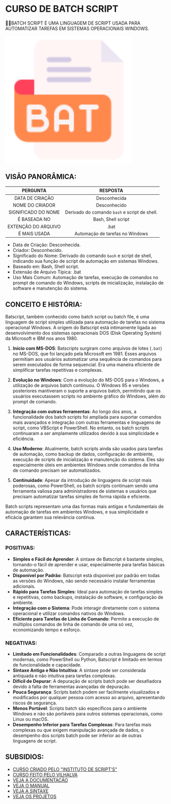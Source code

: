 # CURSO DE BATCH SCRIPT
👨‍⚖️BATCH SCRIPT É UMA LINGUAGEM DE SCRIPT USADA PARA AUTOMATIZAR TAREFAS EM SISTEMAS OPERACIONAIS WINDOWS.

<img src="FOTO.png" align="center" width="400"> <br>

## VISÃO PANORÂMICA:
| PERGUNTA | RESPOSTA |
| :---: | :---: |
| DATA DE CRIAÇÃO | Desconhecida |
| NOME DO CRIADOR | Desconhecido |
| SIGNIFICADO DO NOME | Derivado do comando `bash` e script de shell. |
| É BASEADA NO | Bash, Shell script |
| EXTENÇÃO DO ARQUIVO | .bat |
| É MAIS USADA | Automação de tarefas no Windows |

- Data de Criação: Desconhecida.
- Criador: Desconhecido.
- Significado do Nome: Derivado do comando `bash` e script de shell, indicando sua função de script de automação em sistemas Windows.
- Baseado em: Bash, Shell script.
- Extensão de Arquivo Típica: .bat
- Uso Mais Comum: Automação de tarefas, execução de comandos no prompt de comando do Windows, scripts de inicialização, instalação de software e manutenção do sistema.

## CONCEITO E HISTÓRIA:
Batscript, também conhecido como batch script ou batch file, é uma linguagem de script simples utilizada para automação de tarefas no sistema operacional Windows. A origem do Batscript está intimamente ligada ao desenvolvimento dos sistemas operacionais DOS (Disk Operating System) da Microsoft e IBM nos anos 1980.

1. **Início com MS-DOS**: Batscripts surgiram como arquivos de lotes (`.bat`) no MS-DOS, que foi lançado pela Microsoft em 1981. Esses arquivos permitiam aos usuários automatizar uma sequência de comandos para serem executados de forma sequencial. Era uma maneira eficiente de simplificar tarefas repetitivas e complexas.

2. **Evolução no Windows**: Com a evolução do MS-DOS para o Windows, a utilização de arquivos batch continuou. O Windows 95 e versões posteriores mantiveram o suporte a arquivos batch, permitindo que os usuários executassem scripts no ambiente gráfico do Windows, além do prompt de comando.

3. **Integração com outras ferramentas**: Ao longo dos anos, a funcionalidade dos batch scripts foi ampliada para suportar comandos mais avançados e integração com outras ferramentas e linguagens de script, como VBScript e PowerShell. No entanto, os batch scripts continuaram a ser amplamente utilizados devido à sua simplicidade e eficiência.

4. **Uso Moderno**: Atualmente, batch scripts ainda são usados para tarefas de automação, como backup de dados, configuração de ambiente, execução de scripts de inicialização e manutenção do sistema. Eles são especialmente úteis em ambientes Windows onde comandos de linha de comando precisam ser automatizados.

5. **Continuidade**: Apesar da introdução de linguagens de script mais poderosas, como PowerShell, os batch scripts continuam sendo uma ferramenta valiosa para administradores de sistemas e usuários que precisam automatizar tarefas simples de forma rápida e eficiente.

Batch scripts representam uma das formas mais antigas e fundamentais de automação de tarefas em ambientes Windows, e sua simplicidade e eficácia garantem sua relevância contínua.

## CARACTERÍSTICAS:
### POSITIVAS:
- **Simples e Fácil de Aprender**: A sintaxe de Batscript é bastante simples, tornando-o fácil de aprender e usar, especialmente para tarefas básicas de automação.
- **Disponível por Padrão**: Batscript está disponível por padrão em todas as versões do Windows, não sendo necessário instalar ferramentas adicionais.
- **Rápido para Tarefas Simples**: Ideal para automação de tarefas simples e repetitivas, como backups, instalação de software, e configuração de ambiente.
- **Integração com o Sistema**: Pode interagir diretamente com o sistema operacional e utilizar comandos nativos do Windows.
- **Eficiente para Tarefas de Linha de Comando**: Permite a execução de múltiplos comandos de linha de comando de uma só vez, economizando tempo e esforço.

### NEGATIVAS:
- **Limitado em Funcionalidades**: Comparado a outras linguagens de script modernas, como PowerShell ou Python, Batscript é limitado em termos de funcionalidade e capacidade.
- **Sintaxe Antiga e Não Intuitiva**: A sintaxe pode ser considerada antiquada e não intuitiva para tarefas complexas.
- **Difícil de Depurar**: A depuração de scripts batch pode ser desafiadora devido à falta de ferramentas avançadas de depuração.
- **Pouca Segurança**: Scripts batch podem ser facilmente visualizados e modificados por qualquer pessoa com acesso ao arquivo, apresentando riscos de segurança.
- **Menos Portável**: Scripts batch são específicos para o ambiente Windows e não são portáveis para outros sistemas operacionais, como Linux ou macOS.
- **Desempenho Inferior para Tarefas Complexas**: Para tarefas mais complexas ou que exigem manipulação avançada de dados, o desempenho dos scripts batch pode ser inferior ao de outras linguagens de script.

## SUBSIDIOS:
- [CURSO CRIADO PELO "INSTITUTO DE SCRIPT'S"](https://youtube.com/playlist?list=PL0Qn5EkQvdrzKiTnV-Pj5-51Ch0w_XWv5&si=PPWMBOQfwFA_ZrSS)
- [CURSO FEITO PELO VILHALVA](https://github.com/VILHALVA)
- [VEJA A DOCUMENTAÇÃO](https://www.tutorialspoint.com/batch_script/batch_script_syntax.htm)
- [VEJA O MANUAL](./MANUAL.md)
- [VEJA A SINTAXE](./SINTAXE.md)
- [VEJA OS PROJETOS](https://github.com/VILHALVA?tab=repositories&q=topic:BATCH-SCRIPT)